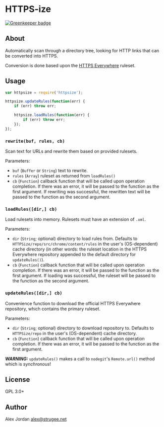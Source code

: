 # HTTPS-ize

[![Greenkeeper badge](https://badges.greenkeeper.io/strugee/httpsize.svg)](https://greenkeeper.io/)

## About

Automatically scan through a directory tree, looking for HTTP links that can be converted into HTTPS.

Conversion is done based upon the [HTTPS Everywhere][1] ruleset.

## Usage

```js
var httpsize = require('httpsize');

httpsize.updateRules(function(err) {
	if (err) throw err;

	httpsize.loadRules(function(err) {
		if (err) throw err;
	});
});

```

### `rewrite(buf, rules, cb)`

Scan text for URLs and rewrite them based on provided rulesets.

Parameters:

* `buf` (`Buffer` or `String`) text to rewrite.
* `rules` (`Array`) ruleset as returned from `loadRules()`
* `cb` (`Function`) callback function that will be called upon operation completion. If there was an error, it will be passed to the function as the first argument. If rewriting was successful, the rewritten text will be passed to the function as the second argument.

### `loadRules([dir,] cb)`

Load rulesets into memory. Rulesets must have an extension of `.xml`.

Parameters:

* `dir` (`String`; optional) directory to load rules from. Defaults to `HTTPSize/repo/src/chrome/content/rules` in the user's (OS-dependent) cache directory (in other words: the ruleset location in the HTTPS Everywhere repository appended to the default directory for `updateRules()`).
* `cb` (`Function`) callback function that will be called upon operation completion. If there was an error, it will be passed to the function as the first argument. If loading was successful, the ruleset will be passed to the function as the second argument.

### `updateRules([dir,] cb)`

Convenience function to download the official HTTPS Everywhere repository, which contains the primary ruleset.

Parameters:

* `dir` (`String`; optional) directory to download repository to. Defaults to `HTTPSize/repo` in the user's (OS-dependent) cache directory.
* `cb` (`Function`) callback function that will be called upon operation completion. If there was an error, it will be passed to the function as the first argument.

_**WARNING:**_ `updateRules()` makes a call to `nodegit`'s `Remote.url()` method which is _synchronous_!

## License

GPL 3.0+

## Author

Alex Jordan <alex@strugee.net>

 [1]: https://github.com/EFForg/HTTPS-Everywhere
